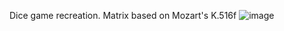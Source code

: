 Dice game recreation. Matrix based on Mozart's K.516f
![image](https://github.com/user-attachments/assets/45addf4b-bda6-4bbf-8f45-c2445ba38e9f)
